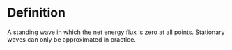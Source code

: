# Definition

A standing wave in which the net energy flux is zero at all points.
Stationary waves can only be approximated in practice.
